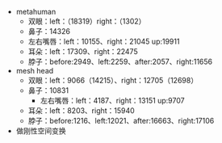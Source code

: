 - metahuman
  - 双眼：left：（18319）right：（1302）
  - 鼻子：14326
  - 左右嘴唇：left：10155、right：21045 up:19911
  - 耳朵：left：17309、right：22475
  - 脖子：before:2949、left:2259、after:2057、right:11656
- mesh head
  - 双眼：left：9066（14215）、right：12705（12698）
  - 鼻子：10831
	- 左右嘴唇：left：4187、right：13151 up:9707
  - 耳朵：left：8203、right：15940
  - 脖子：before:1216、left:12021、after:16663、right:17106
- 做刚性空间变换
